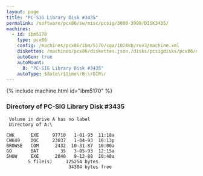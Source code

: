 ```yaml
---
layout: page
title: "PC-SIG Library Disk #3435"
permalink: /software/pcx86/sw/misc/pcsig/3000-3999/DISK3435/
machines:
  - id: ibm5170
    type: pcx86
    config: /machines/pcx86/ibm/5170/cga/1024kb/rev3/machine.xml
    diskettes: /machines/pcx86/diskettes.json,/disks/pcsigdisks/pcx86/diskettes.json
    autoGen: true
    autoMount:
      B: "PC-SIG Library Disk #3435"
    autoType: $date\r$time\rB:\rDIR\r
---
```


{% include machine.html id="ibm5170" %}

### Directory of PC-SIG Library Disk #3435

     Volume in drive A has no label
     Directory of A:\

    CWK      EXE     97710   1-01-93  11:18a
    CWK49    DOC     23037   1-04-93  10:13p
    BROWSE   COM      2432  10-31-87  10:00a
    GO       BAT        35   3-05-93  12:15a
    SHOW     EXE      2040   9-12-88  10:48a
            5 file(s)     125254 bytes
                           34304 bytes free
